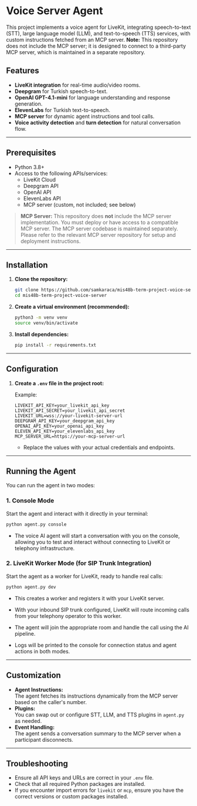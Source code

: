 # Voice Server Agent

This project implements a voice agent for LiveKit, integrating speech-to-text (STT), large language model (LLM), and text-to-speech (TTS) services, with custom instructions fetched from an MCP server. **Note:** This repository does not include the MCP server; it is designed to connect to a third-party MCP server, which is maintained in a separate repository.

## Features

- **LiveKit integration** for real-time audio/video rooms.
- **Deepgram** for Turkish speech-to-text.
- **OpenAI GPT-4.1-mini** for language understanding and response generation.
- **ElevenLabs** for Turkish text-to-speech.
- **MCP server** for dynamic agent instructions and tool calls.
- **Voice activity detection** and **turn detection** for natural conversation flow.

---

## Prerequisites

- Python 3.8+
- Access to the following APIs/services:
  - LiveKit Cloud
  - Deepgram API
  - OpenAI API
  - ElevenLabs API
  - MCP server (custom, not included; see below)

> **MCP Server:**
> This repository does **not** include the MCP server implementation. You must deploy or have access to a compatible MCP server. The MCP server codebase is maintained separately. Please refer to the relevant MCP server repository for setup and deployment instructions.

---

## Installation

1. **Clone the repository:**

   ```bash
   git clone https://github.com/samkaraca/mis48b-term-project-voice-server
   cd mis48b-term-project-voice-server
   ```

2. **Create a virtual environment (recommended):**

   ```bash
   python3 -m venv venv
   source venv/bin/activate
   ```

3. **Install dependencies:**

   ```bash
   pip install -r requirements.txt
   ```

---

## Configuration

1. **Create a `.env` file in the project root:**

   Example:

   ```
   LIVEKIT_API_KEY=your_livekit_api_key
   LIVEKIT_API_SECRET=your_livekit_api_secret
   LIVEKIT_URL=wss://your-livekit-server-url
   DEEPGRAM_API_KEY=your_deepgram_api_key
   OPENAI_API_KEY=your_openai_api_key
   ELEVEN_API_KEY=your_elevenlabs_api_key
   MCP_SERVER_URL=https://your-mcp-server-url
   ```

   - Replace the values with your actual credentials and endpoints.

---

## Running the Agent

You can run the agent in two modes:

### 1. Console Mode

Start the agent and interact with it directly in your terminal:

```bash
python agent.py console
```

- The voice AI agent will start a conversation with you on the console, allowing you to test and interact without connecting to LiveKit or telephony infrastructure.

### 2. LiveKit Worker Mode (for SIP Trunk Integration)

Start the agent as a worker for LiveKit, ready to handle real calls:

```bash
python agent.py dev
```

- This creates a worker and registers it with your LiveKit server.
- With your inbound SIP trunk configured, LiveKit will route incoming calls from your telephony operator to this worker.
- The agent will join the appropriate room and handle the call using the AI pipeline.

- Logs will be printed to the console for connection status and agent actions in both modes.

---

## Customization

- **Agent Instructions:**  
  The agent fetches its instructions dynamically from the MCP server based on the caller's number.
- **Plugins:**  
  You can swap out or configure STT, LLM, and TTS plugins in `agent.py` as needed.
- **Event Handling:**  
  The agent sends a conversation summary to the MCP server when a participant disconnects.

---

## Troubleshooting

- Ensure all API keys and URLs are correct in your `.env` file.
- Check that all required Python packages are installed.
- If you encounter import errors for `livekit` or `mcp`, ensure you have the correct versions or custom packages installed.
